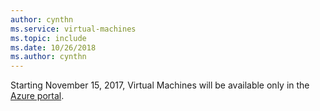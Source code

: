 ```yaml
---
author: cynthn
ms.service: virtual-machines
ms.topic: include
ms.date: 10/26/2018
ms.author: cynthn
---
```

Starting November 15, 2017, Virtual Machines will be available only in the [Azure portal](https://portal.azure.com). 